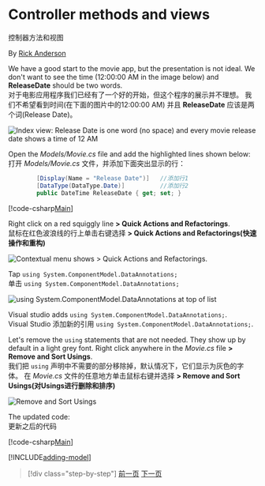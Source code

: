 # Controller methods and views  
控制器方法和视图

By [Rick Anderson](https://twitter.com/RickAndMSFT)

We have a good start to the movie app, but the presentation is not ideal. We don't want to see the time (12:00:00 AM in the image below) and **ReleaseDate** should be two words.  
对于电影应用程序我们已经有了一个好的开始，但这个程序的展示并不理想。 我们不希望看到时间(在下面的图片中的12:00:00 AM) 并且 **ReleaseDate** 应该是两个词(Release Date)。

![Index view: Release Date is one word (no space) and every movie release date shows a time of 12 AM](working-with-sql/_static/m55.png)

Open the *Models/Movie.cs* file and add the highlighted lines shown below:  
打开 *Models/Movie.cs* 文件，并添加下面突出显示的行：
```C#
        [Display(Name = "Release Date")]   //添加行1
        [DataType(DataType.Date)]          //添加行2
        public DateTime ReleaseDate { get; set; }
```
[!code-csharp[Main](start-mvc/sample/MvcMovie/Models/MovieDateWithExtraUsings.cs?name=snippet_1&highlight=13-14)]

Right click on a red squiggly line **> Quick Actions and Refactorings**.  
鼠标在红色波浪线的行上单击右键选择 **> Quick Actions and Refactorings(快速操作和重构)**

  ![Contextual menu shows **> Quick Actions and Refactorings**.](controller-methods-views/_static/qa.png)


Tap `using System.ComponentModel.DataAnnotations;`  
单击  `using System.ComponentModel.DataAnnotations;`

  ![using System.ComponentModel.DataAnnotations at top of list](controller-methods-views/_static/da.png)

  Visual studio adds `using System.ComponentModel.DataAnnotations;`.  
  Visual Studio 添加新的引用 `using System.ComponentModel.DataAnnotations;`.  

Let's remove the `using` statements that are not needed. They show up by default in a light grey font. Right click anywhere in the *Movie.cs* file **> Remove and Sort Usings**.  
我们把 `using` 声明中不需要的部分移除掉，默认情况下，它们显示为灰色的字体。 在 *Movie.cs*  文件的任意地方单击鼠标右键并选择 **> Remove and Sort Usings(对Usings进行删除和排序)**

![Remove and Sort Usings](controller-methods-views/_static/rm.png)

The updated code:  
更新之后的代码  

[!code-csharp[Main](./start-mvc/sample/MvcMovie/Models/MovieDate.cs?name=snippet_1)]

<!-- include start -->

[!INCLUDE[adding-model](../../includes/mvc-intro/controller-methods-views.md)]

>[!div class="step-by-step"]
[前一页](working-with-sql.md)
[下一页](search.md)  
